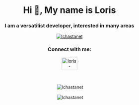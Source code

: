 <h1 align="center">Hi 👋, My name is Loris</h1>
<h3 align="center">I am a versatilist developer, interested in many areas</h3>

<p align="center"> <a href="https://github.com/ryo-ma/github-profile-trophy"><img src="https://github-profile-trophy.vercel.app/?username=lchastanet&theme=tokyonight" alt="lchastanet" /></a> </p>

<h3 align="center">Connect with me:</h3>
<p align="center">
<a href="https://linkedin.com/in/loris-chastanet" target="blank"><img align="center" src="https://raw.githubusercontent.com/rahuldkjain/github-profile-readme-generator/master/src/images/icons/Social/linked-in-alt.svg" alt="loris-chastanet" height="40" width="50" /></a>
</p>

<br>

<p align="center">&nbsp;<img align="center" src="https://github-readme-stats.vercel.app/api?username=lchastanet&show_icons=true&locale=en&theme=tokyonight" alt="lchastanet" /></p>

<p align="center">&nbsp;<img align="center" src="https://github-readme-stats.vercel.app/api/top-langs?username=lchastanet&show_icons=true&locale=en&hide=html,css&theme=tokyonight" alt="lchastanet" /></p>
